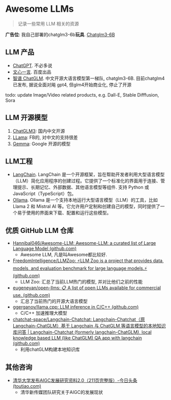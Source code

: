 # Awesome LLMs

>   记录一些常用 LLM 相关的资源



**广告位**: 我自己部署的chatglm3-6b**玩具**. [Chatglm3-6B](http://10.44.201.97:8008/)



## LLM 产品

-   [ChatGPT](chat.openai.com). 不必多说
-   [文心一言](yiyan.baidu.com). 百度出品
-   [智谱 ChatGLM](zhipuai.com). 中文开源大语言模型第一梯队, chatglm3-6B. 目前chatglm4已发布, 据说全面对飚 gpt4, 但glm4开始商业化, 停止了开源

todo: update Image/Video related products, e.g. Dall-E, Stable Difffusion, Sora



## LLM 开源模型

1.   [ChatGLM3](https://github.com/THUDM/ChatGLM-6B): 国内中文开源
2.   [LLama](https://github.com/facebookresearch/llama): FB的, 对中文的支持很差
3.   [Gemma](https://blog.google/technology/developers/gemma-open-models/): Google 开源的模型





## LLM工程

-   [LangChain](https://www.langchain.com/). LangChain 是一个开源框架，旨在帮助开发者利用大型语言模型（LLM）简化应用程序的创建过程。它提供了一个标准化的界面用于连接、管理提示、长期记忆、外部数据、其他语言模型等组件. 支持 Python 或 JavaScript（TypeScript）包。
-   [Ollama](https://ollama.com/). Ollama 是一个支持本地运行大型语言模型（LLM）的工具，比如 Llama 2 和 Mistral AI 等。它允许用户定制和创建自己的模型，同时提供了一个易于使用的界面来下载、配置和运行这些模型。





## 优质 GitHub LLM 仓库

-   [Hannibal046/Awesome-LLM: Awesome-LLM: a curated list of Large Language Model (github.com)](https://github.com/Hannibal046/Awesome-LLM)
    -   Awesome LLM, 凡是叫Awesome都比较好.
-   [FreedomIntelligence/LLMZoo: ⚡LLM Zoo is a project that provides data, models, and evaluation benchmark for large language models.⚡ (github.com)](https://github.com/FreedomIntelligence/LLMZoo)
    -   LLM Zoo: 汇总了当前LLM热门的模型, 并对比他们之前的性能
-   [eugeneyan/open-llms: 📋 A list of open LLMs available for commercial use. (github.com)](https://github.com/eugeneyan/open-llms)
    -   汇总了当前热门的开源大语言模型
-   [ggerganov/llama.cpp: LLM inference in C/C++ (github.com)](https://github.com/ggerganov/llama.cpp/tree/master)
    -   C/C++ 加速推理大模型
-   [chatchat-space/Langchain-Chatchat: Langchain-Chatchat（原Langchain-ChatGLM）基于 Langchain 与 ChatGLM 等语言模型的本地知识库问答 | Langchain-Chatchat (formerly langchain-ChatGLM), local knowledge based LLM (like ChatGLM) QA app with langchain (github.com)](https://github.com/chatchat-space/Langchain-Chatchat)
    -   利用chatGLM构建本地知识库





## 其他咨询

-   [清华大学发布AIGC发展研究资料2.0（211页完整版）-今日头条 (toutiao.com)](https://www.toutiao.com/article/7341389422849720841/?app=news_article_lite&group_id=7341389422849720841&req_id=2024030222082365429665EFE27E88FE92&share_token=cf0b4000-106d-4af6-a664-0d6b956eda7c&timestamp=1709388504&tt_from=copy_link&use_new_style=1&utm_campaign=client_share&utm_medium=toutiao_android&utm_source=copy_link&source=m_redirect)
    -   清华新传媒团队研究关于AIGC的发展现状
